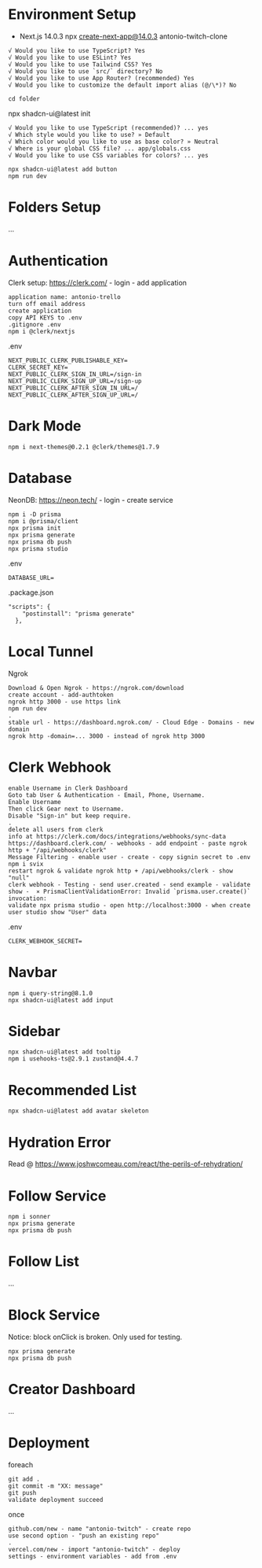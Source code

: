 # Environment Setup

- Next.js 14.0.3
npx create-next-app@14.0.3 antonio-twitch-clone
```
√ Would you like to use TypeScript? Yes
√ Would you like to use ESLint? Yes
√ Would you like to use Tailwind CSS? Yes
√ Would you like to use `src/` directory? No
√ Would you like to use App Router? (recommended) Yes
√ Would you like to customize the default import alias (@/\*)? No
```
`cd folder`

npx shadcn-ui@latest init
```
√ Would you like to use TypeScript (recommended)? ... yes
√ Which style would you like to use? » Default
√ Which color would you like to use as base color? » Neutral
√ Where is your global CSS file? ... app/globals.css
√ Would you like to use CSS variables for colors? ... yes
```

```
npx shadcn-ui@latest add button
npm run dev
```

# Folders Setup

...

# Authentication

Clerk setup: https://clerk.com/ - login - add application

```
application name: antonio-trello 
turn off email address
create application
copy API KEYS to .env
.gitignore .env
npm i @clerk/nextjs
```

.env
```
NEXT_PUBLIC_CLERK_PUBLISHABLE_KEY= 
CLERK_SECRET_KEY= 
NEXT_PUBLIC_CLERK_SIGN_IN_URL=/sign-in 
NEXT_PUBLIC_CLERK_SIGN_UP_URL=/sign-up 
NEXT_PUBLIC_CLERK_AFTER_SIGN_IN_URL=/ 
NEXT_PUBLIC_CLERK_AFTER_SIGN_UP_URL=/
```

# Dark Mode

`npm i next-themes@0.2.1 @clerk/themes@1.7.9`

# Database

NeonDB: https://neon.tech/ - login - create service

```
npm i -D prisma
npm i @prisma/client
npx prisma init
npx prisma generate
npx prisma db push
npx prisma studio
```

.env 
```
DATABASE_URL=
```

.package.json
```
"scripts": {
    "postinstall": "prisma generate"
  },
```

# Local Tunnel

Ngrok
```
Download & Open Ngrok - https://ngrok.com/download
create account - add-authtoken
ngrok http 3000 - use https link
npm run dev
.
stable url - https://dashboard.ngrok.com/ - Cloud Edge - Domains - new domain
ngrok http -domain=... 3000 - instead of ngrok http 3000
```

# Clerk Webhook

```
enable Username in Clerk Dashboard
Goto tab User & Authentication - Email, Phone, Username.
Enable Username
Then click Gear next to Username.
Disable "Sign-in" but keep require.
.
delete all users from clerk
info at https://clerk.com/docs/integrations/webhooks/sync-data
https://dashboard.clerk.com/ - webhooks - add endpoint - paste ngrok http + "/api/webhooks/clerk"
Message Filtering - enable user - create - copy signin secret to .env
npm i svix
restart ngrok & validate ngrok http + /api/webhooks/clerk - show "null"
clerk webhook - Testing - send user.created - send example - validate show -  ⨯ PrismaClientValidationError: Invalid `prisma.user.create()` invocation:
validate npx prisma studio - open http://localhost:3000 - when create user studio show "User" data
```

.env
```
CLERK_WEBHOOK_SECRET=
```

# Navbar

```
npm i query-string@8.1.0
npx shadcn-ui@latest add input
```

# Sidebar

```
npx shadcn-ui@latest add tooltip
npm i usehooks-ts@2.9.1 zustand@4.4.7
```

# Recommended List

`npx shadcn-ui@latest add avatar skeleton`

# Hydration Error

Read @ https://www.joshwcomeau.com/react/the-perils-of-rehydration/

# Follow Service

```
npm i sonner
npx prisma generate
npx prisma db push
```

# Follow List

...

# Block Service

Notice: block onClick is broken. Only used for testing.

```
npx prisma generate
npx prisma db push
```

# Creator Dashboard

...

# Deployment

foreach
```
git add .
git commit -m "XX: message"
git push
validate deployment succeed
```

once
```
github.com/new - name "antonio-twitch" - create repo
use second option - "push an existing repo"
.
vercel.com/new - import "antonio-twitch" - deploy
settings - environment variables - add from .env
```